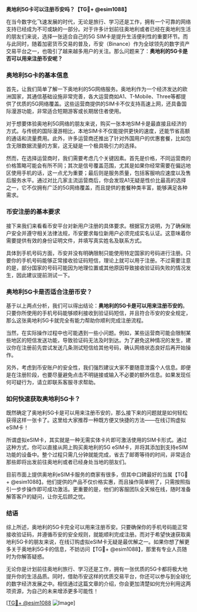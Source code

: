 **奥地利5G卡可以注册币安吗？【TG💪+ @esim1088】**

在当今数字化飞速发展的时代，无论是旅行、学习还是工作，拥有一个可靠的网络支持已经成为不可或缺的一部分。对于许多计划前往奥地利或者已经在奥地利生活的朋友们来说，选择一张适合自己的5G SIM卡是提升生活便利性的重要环节。而与此同时，随着加密货币交易的普及，币安（Binance）作为全球领先的数字资产交易平台之一，也吸引了越来越多用户的关注。那么问题来了：**奥地利的5G卡是否可以用来注册币安呢？**

### 奥地利5G卡的基本信息

首先，让我们简单了解一下奥地利的5G网络服务。奥地利作为一个经济发达的欧洲国家，其通信基础设施非常完善，各大运营商如A1、T-Mobile、Three等都提供了优质的5G网络覆盖。这些运营商提供的SIM卡不仅支持高速上网，还具备国际漫游功能，非常适合短期游客或长期居住者使用。

对于想要体验奥地利5G网络的朋友来说，购买一张本地SIM卡是最直接且经济的方式。与传统的国际漫游相比，本地SIM卡不仅能提供更快的速度，还能节省高额的通话和流量费用。此外，许多运营商还推出了针对外国用户的优惠套餐，比如包含无限数据流量的方案，这无疑是一个极具吸引力的选择。

然而，在选择运营商时，我们需要考虑几个关键因素。首先是价格，不同运营商的价格策略可能会有所不同；其次是信号覆盖范围，尤其是如果你经常需要在偏远地区使用手机的话，这一点尤为重要；最后则是服务质量，包括客服响应速度以及售后服务水平。通过对比几家主流运营商后，你会发现A1无疑是性价比最高的选择之一，它不仅拥有广泛的5G网络覆盖，而且提供的套餐种类丰富，能够满足各种需求。

### 币安注册的基本要求

接下来我们来看看币安平台对新用户注册的具体要求。根据官方说明，为了确保账户安全并遵守相关法律法规，币安要求每位新用户必须完成实名认证。这意味着你需要提供有效的身份证明文件，并填写真实姓名及联系方式。

具体到手机号码方面，币安并没有明确限制只能使用特定国家的号码进行注册。只要你的手机号码能够正常接收验证码短信，理论上就可以用于注册。不过需要注意的是，部分国家的号码可能因为地理位置或其他原因导致接收验证码失败的情况发生，因此建议提前测试一下。

### 奥地利5G卡是否适合注册币安？

基于以上两点分析，我们可以得出结论：**奥地利的5G卡是可以用来注册币安的**。只要你所使用的手机号码能够顺利接收到验证码短信，并且符合币安的安全规定，那么这张奥地利5G卡就完全有能力帮助你顺利完成注册流程。

当然，在实际操作过程中也可能遇到一些小问题。例如，某些运营商可能会限制某些地区的短信发送功能，导致验证码无法及时到达。为了避免这种情况的发生，建议你在注册前先尝试发送几条测试短信给其他号码，确认网络状态良好后再开始操作。

另外，考虑到币安账户的安全性，我们强烈建议大家不要随意泄露个人信息。即便是在注册阶段，也要尽量避免点击不明链接或输入不必要的额外信息。如果发现任何可疑行为，请立即联系客服寻求帮助。

### 如何快速获取奥地利5G卡？

既然确定了奥地利5G卡是可以用来注册币安的，那么接下来的问题就是如何轻松获得这样一张卡了。这里给大家推荐一种既方便又快捷的方法——在线订购虚拟eSIM卡！

所谓虚拟eSIM卡，其实就是一种无需实体卡片即可激活使用的SIM卡形式。通过这种方式，你可以直接从网上购买奥地利的5G eSIM卡，并将其添加到支持eSIM功能的设备中。整个过程只需几分钟就能完成，省去了邮寄等待的时间，非常适合那些即将出发前往奥地利或者已经身处当地的朋友们。

目前市面上提供奥地利eSIM卡服务的商家有很多，但其中口碑最好的当属【TG💪+ @esim1088】。他们提供的产品不仅价格实惠，而且操作简单明了，只需按照指引一步步操作即可成功激活。更重要的是，他们的客服团队全天候在线，随时准备解答客户的疑问，让你无后顾之忧。

### 结语

综上所述，奥地利的5G卡完全可以用来注册币安。只要确保你的手机号码能正常接收验证码，并遵循币安的安全规则，就能顺利完成注册。而对于希望快速获取奥地利5G卡的朋友来说，在线订购虚拟eSIM卡无疑是最优解之一。如果你想了解更多关于奥地利5G卡的信息，不妨访问【TG💪+ @esim1088】，那里有专业人员随时为你解答疑惑。

无论你是计划前往奥地利旅行、学习还是工作，拥有一张优质的5G卡都将极大地提升你的生活品质。同时，借助币安这样的优质交易平台，你还可以参与到全球化的数字经济发展之中。相信通过这篇文章的介绍，你会更加清楚如何充分利用这两项资源，为自己的未来增添更多可能性！

[[TG💪+ @esim1088](https://t.me/s/esim1088) ![Image](https://i.postimg.cc/4NQfJmqS/Snipaste-2025-05-13-00-14-12.png)]